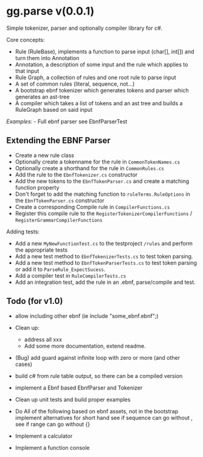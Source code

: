 gg.parse v(0.0.1)
======================

Simple tokenizer, parser and optionally compiler library for c#.

Core concepts:

- Rule (RuleBase), implements a function to parse input (char[], int[]) and turn them into Annotation
- Annotation, a description of some input and the rule which applies to that input
- Rule Graph, a collection of rules and one root rule to parse input
- A set of common rules (literal, sequence, not...)
- A bootstrap ebnf tokenizer which generates tokens and parser which generates an ast-tree
- A compiler which takes a list of tokens and an ast tree and builds a RuleGraph based on said input

*Examples:*
	- Full ebnf parser see EbnfParserTest

Extending the EBNF Parser
-------------------------

- Create a new rule class
- Optionally create a tokenname for the rule in `CommonTokenNames.cs`
- Optionally create a shorthand for the rule in `CommonRules.cs`
- Add the rule to the `EbnfTokenizer.cs` constructor
- Add the new tokens to the `EbnfTokenParser.cs` and create a matching function property
- Don't forget to add the matching function to `ruleTerms.RuleOptions` in the `EbnfTokenParser.cs` constructor
- Create a corresponding Compile rule in `CompilerFunctions.cs`
- Register this compile rule to the `RegisterTokenizerCompilerFunctions` / `RegisterGrammarCompilerFunctions`
 
Adding tests:

- Add a new `MyNewFunctionTest.cs` to the testproject `/rules` and perform the appropriate tests
- Add a new test method to `EbnfTokenizerTests.cs` to test token parsing.
- Add a new test method to `EbnfTokenParserTests.cs` to test token parsing or add it to `ParseRule_ExpectSucess`.
- Add a compiler test in `RuleCompilerTests.cs`
- Add an integration test, add the rule in an .ebnf, parse/compile and test.

Todo (for v1.0)
---------------

- allow including other ebnf (ie include "some_ebnf.ebnf";)

- Clean up:
  - address all xxx
  - Add some more documentation, extend readme.

- (Bug) add guard against infinite loop with zero or more (and other cases)

- build c# from rule table output, so there can be a compiled version

- implement a Ebnf based EbnfParser and Tokenizer

- Clean up unit tests and build proper examples

- Do All of the following based on ebnf assets, not in the bootstrap
	implement alternatives for short hand
	see if sequence can go without ,
	see if range can go without {}

- Implement a calculator

- Implement a function console
